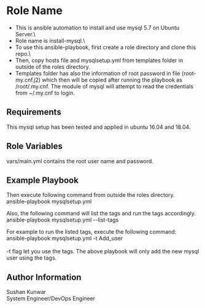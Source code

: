Role Name
=========

* This is ansible automation to install and use mysql 5.7 on Ubuntu Server.\
* Role name is install-mysql.\
* To use this ansible-playbook, first create a role directory and clone this repo.\
* Then, copy hosts file and mysqlsetup.yml from templates folder in outside of the roles directory.
* Templates folder has also the information of root password in file (root-my.cnf.j2) which then will be copied after running the playbook as /root/.my.cnf. The module of mysql will attempt to read the credentials from ~/.my.cnf to login.

Requirements
------------

This mysql setup has been tested and applied in ubuntu 16.04 and 18.04.


Role Variables
--------------

vars/main.yml contains the root user name and password.


Example Playbook
----------------

Then execute following command from outside the roles directory.\
ansible-playbook mysqlsetup.yml

Also, the following command will list the tags and run the tags accordingly.\
ansible-playbook mysqlsetup.yml --list-tags

For example to run the listed tags, execute the following command:\
ansible-playbook mysqlsetup.yml -t Add_user\
\
-t flag let you use the tags. The above playbook will only add the new mysql user using the tags.

Author Information
------------------

Sushan Kunwar\
System Engineer/DevOps Engineer
